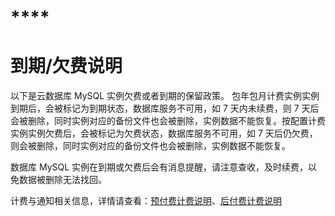 # ****

# 到期/欠费说明

以下是云数据库 MySQL 实例欠费或者到期的保留政策。
包年包月计费实例实例到期后，会被标记为到期状态，数据库服务不可用，如 7 天内未续费，则 7 天后会被删除，同时实例对应的备份文件也会被删除，实例数据不能恢复。按配置计费实例实例欠费后，会被标记为欠费状态，数据库服务不可用，如 7 天后仍欠费，则会被删除，同时实例对应的备份文件也会被删除，实例数据不能恢复。

数据库 MySQL 实例在到期或欠费后会有消息提醒，请注意查收，及时续费，以免数据被删除无法找回。

计费与通知相关信息，详情请查看：[预付费计费说明](https://www.jdcloud.com/help/detail/1392/isCatalog/1)、[后付费计费说明](https://www.jdcloud.com/help/detail/1393/isCatalog/1)